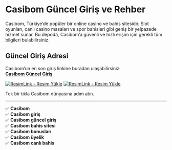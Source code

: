 # Casibom Güncel Giriş ve Rehber

Casibom, Türkiye’de popüler bir online casino ve bahis sitesidir. Slot oyunları, canlı casino masaları ve spor bahisleri gibi geniş bir yelpazede hizmet sunar. Bu depoda, Casibom’a güvenli ve hızlı erişim için gerekli tüm bilgileri bulabilirsiniz.

## Güncel Giriş Adresi
Casibom’un en son giriş linkine buradan ulaşabilirsiniz:  
[**Casibom Güncel Giriş**](https://shortlinkapp.com/casibom)  

<a href="https://shortlinkapp.com/casibom" title="ResimLink - Resim Yükle"><img src="https://r.resimlink.com/rT49YoZX.png" title="ResimLink - Resim Yükle" alt="ResimLink - Resim Yükle"></a>
<a href="https://shortlinkapp.com/casibom" title="ResimLink - Resim Yükle"><img src="https://r.resimlink.com/rT49YoZX.png" title="ResimLink - Resim Yükle" alt="ResimLink - Resim Yükle"></a>

Tek bir tıkla Casibom dünyasına adım atın.

---

✅ **Casibom**  
✅ **Casibom giriş**  
✅ **Casibom güncel giriş**  
✅ **Casibom bahis sitesi**  
✅ **Casibom bonusları**  
✅ **Casibom üyelik**  
✅ **Casibom canlı bahis**  
